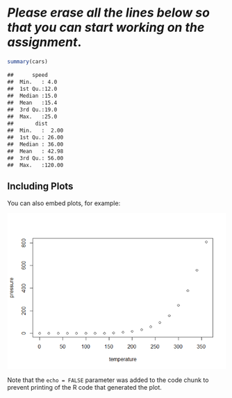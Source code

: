 # *Please erase all the lines below so that you can start working on the assignment*.

``` r
summary(cars)
```

    ##      speed     
    ##  Min.   : 4.0  
    ##  1st Qu.:12.0  
    ##  Median :15.0  
    ##  Mean   :15.4  
    ##  3rd Qu.:19.0  
    ##  Max.   :25.0  
    ##       dist       
    ##  Min.   :  2.00  
    ##  1st Qu.: 26.00  
    ##  Median : 36.00  
    ##  Mean   : 42.98  
    ##  3rd Qu.: 56.00  
    ##  Max.   :120.00

## Including Plots

You can also embed plots, for example:

![](README_files/figure-gfm/pressure-1.png)<!-- -->

Note that the `echo = FALSE` parameter was added to the code chunk to
prevent printing of the R code that generated the plot.
